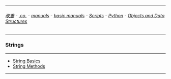 
---

###### [改善](https://github.com/ttltrk/0C/blob/master/README.MD) - [.co.](https://github.com/ttltrk/PRG/blob/master/CODING.MD) - [manuals](https://github.com/ttltrk/PRG/blob/master/MAN.MD) - [basic manuals](https://github.com/ttltrk/PRG/blob/master/MANUALS.MD) - [Scripts](https://github.com/ttltrk/PRG/blob/master/PY/DOC/SC/SC.MD) - [Python](https://github.com/ttltrk/PRG/blob/master/PY/DOC/OPYM/OPYM.MD) - [Objects and Data Structures](https://github.com/ttltrk/PRG/blob/master/PY/DOC/OPYM/01_OBJ_DS/OBJ_DS.MD)

---

### Strings

---

* [String Basics](https://github.com/ttltrk/PRG/blob/master/PY/DOC/OPYM/01_OBJ_DS/STRINGS/STRINGS_BASICS.MD)
* [String Methods](https://github.com/ttltrk/PRG/blob/master/PY/DOC/OPYM/01_OBJ_DS/STRINGS/STRINGS_METHODS.MD)

---

